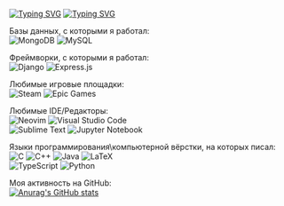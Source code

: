 <a href="https://git.io/typing-svg"><img src="https://readme-typing-svg.herokuapp.com?font=Pixelify+Sans&weight=500&size=100&pause=1000&color=8807F7&center=true&vCenter=true&repeat=false&width=2000&height=100&lines=%D0%94%D0%BE%D0%B1%D1%80%D0%BE+%D0%BF%D0%BE%D0%B6%D0%B0%D0%BB%D0%BE%D0%B2%D0%B0%D1%82%D1%8C+%D0%BD%D0%B0+%D0%BC%D0%BE%D1%8E+%D1%81%D1%82%D1%80%D0%B0%D0%BD%D0%B8%D1%86%D1%83!" alt="Typing SVG" /></a>
<a href="https://git.io/typing-svg"><img src="https://readme-typing-svg.herokuapp.com?font=Pixelify+Sans&size=25&pause=1000&center=true&vCenter=true&repeat=false&width=800&lines=%D0%AF+%D1%81%D1%82%D1%83%D0%B4%D0%B5%D0%BD%D1%82+%D0%A4%D0%98%D0%A2+%D0%9D%D0%93%D0%A3+%D0%B8%D0%B7+%D0%A0%D0%BE%D1%81%D1%81%D0%B8%D0%B8.+%D0%92%D0%BE%D1%82+%D0%BD%D0%B5%D0%BC%D0%BD%D0%BE%D0%B3%D0%BE+%D0%B8%D0%BD%D1%84%D0%BE%D1%80%D0%BC%D0%B0%D1%86%D0%B8%D0%B8+%D0%BE%D0%B1%D0%BE+%D0%BC%D0%BD%D0%B5%3A" alt="Typing SVG" /></a>

Базы данных, с которыми я работал:\
![MongoDB](https://img.shields.io/badge/MongoDB-%234ea94b.svg?style=for-the-badge&logo=mongodb&logoColor=white)
![MySQL](https://img.shields.io/badge/mysql-%2300f.svg?style=for-the-badge&logo=mysql&logoColor=white)

Фреймворки, с которыми я работал:\
![Django](https://img.shields.io/badge/django-%23092E20.svg?style=for-the-badge&logo=django&logoColor=white)
![Express.js](https://img.shields.io/badge/express.js-%23404d59.svg?style=for-the-badge&logo=express&logoColor=%2361DAFB)

Любимые игровые площадки:\
![Steam](https://img.shields.io/badge/steam-%23000000.svg?style=for-the-badge&logo=steam&logoColor=white)
![Epic Games](https://img.shields.io/badge/epicgames-%23313131.svg?style=for-the-badge&logo=epicgames&logoColor=white)

Любимые IDE/Редакторы:\
![Neovim](https://img.shields.io/badge/NeoVim-%2357A143.svg?&style=for-the-badge&logo=neovim&logoColor=white)
![Visual Studio Code](https://img.shields.io/badge/Visual%20Studio%20Code-0078d7.svg?style=for-the-badge&logo=visual-studio-code&logoColor=white)\
![Sublime Text](https://img.shields.io/badge/sublime_text-%23575757.svg?style=for-the-badge&logo=sublime-text&logoColor=important)
![Jupyter Notebook](https://img.shields.io/badge/jupyter-%23FA0F00.svg?style=for-the-badge&logo=jupyter&logoColor=white)

Языки программирования\компьютерной вёрстки, на которых писал:\
![C](https://img.shields.io/badge/c-%2300599C.svg?style=for-the-badge&logo=c&logoColor=white)
![C++](https://img.shields.io/badge/c++-%2300599C.svg?style=for-the-badge&logo=c%2B%2B&logoColor=white)
![Java](https://img.shields.io/badge/java-%23ED8B00.svg?style=for-the-badge&logo=openjdk&logoColor=white)
![LaTeX](https://img.shields.io/badge/latex-%23008080.svg?style=for-the-badge&logo=latex&logoColor=white)\
![TypeScript](https://img.shields.io/badge/typescript-%23007ACC.svg?style=for-the-badge&logo=typescript&logoColor=white)
![Python](https://img.shields.io/badge/python-3670A0?style=for-the-badge&logo=python&logoColor=ffdd54)

Моя активность на GitHub:\
[![Anurag's GitHub stats](https://github-readme-stats.vercel.app/api?username=reVInotip&show_icons=true&theme=radical)](https://github.com/anuraghazra/github-readme-stats)

